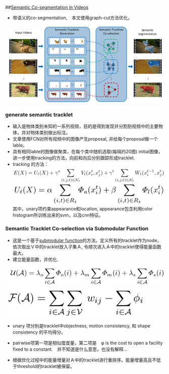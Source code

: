 ##[Semantic Co-segmentation in Videos](https://dl.dropboxusercontent.com/u/73240677/ECCV16/eccv16_cosegmentation.pdf)

* 带语义的co-segmentation,　本文使用graph-cut方法优化。

![co-segment](co-segment.png "co-segment")

### generate semantic tracklet

* 输入是物体类别未知的一系列视频，目的是得到发现并分割到视频中的主要物体，并对物体类别做出标注。
* 文章使用FCN对所有视频中的图像产生proposal, 并给每个proposal做一个lable。
* 具有相同lable的图像做聚类，在每个类中随机选取(每隔约20图) initial图像，进一步使用tracking的方法，向前和向后分别跟踪形成tracklet.
* tracking 的方法：
![tracking](co-segment4.png "co-segment")
![tracking-unary](co-segment3.png "co-segment")
其中，unary项约束appearance和location, appearance包含利用color histogram所训练出来的svm，以及cnn特征。

### Semantic Tracklet Co-selection via Submodular Function

* 这是一个基于[submodular function](https://en.wikipedia.org/wiki/Submodular_set_function)的方法。定义所有的tracklet作为node，依次取出Ｖ中的tracklet放入子集Ａ, 令顺次进入Ａ中的tracklet使得能量函数最大。
* 建立能量函数，并优化.

![co-segment-unary](co-segment1.png "co-segment")
![co-setment-pariwise](co-segment2.png "co-segment")

* unary 项分别是tracklet中objectness, motion consistency, 和 shape consistency 的平均得分。
* pairwise项第一项是相似度度量，第二项是　φ is the cost to open a facility fixed to a constant.　并不知道是什么意思，也没有解释...

* 根据优化过程中的能量增量对Ａ中的tracklet进行重排序。能量增量高且不低于threshold的tracklet被保留。
